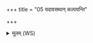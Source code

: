 +++
title = "05 यदावसथान् कल्पयन्ति"

+++
<details><summary>मूलम् (WS)</summary>

यदावसथान् कल्पयन्ति सदोहविर्धानान्येव तत् कल्ययन्ति।  
यदुपस्तृणन्ति बर्हिरेव तत् ॥ ५ ॥
</details>